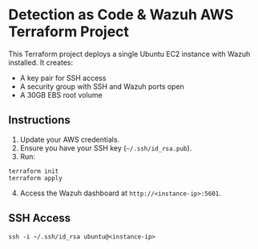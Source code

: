 # Detection as Code & Wazuh AWS Terraform Project

This Terraform project deploys a single Ubuntu EC2 instance with Wazuh installed. It creates:
- A key pair for SSH access
- A security group with SSH and Wazuh ports open
- A 30GB EBS root volume

## Instructions

1. Update your AWS credentials.
2. Ensure you have your SSH key (`~/.ssh/id_rsa.pub`).
3. Run:

```
terraform init
terraform apply
```

4. Access the Wazuh dashboard at `http://<instance-ip>:5601`.

## SSH Access

```
ssh -i ~/.ssh/id_rsa ubuntu@<instance-ip>
```
